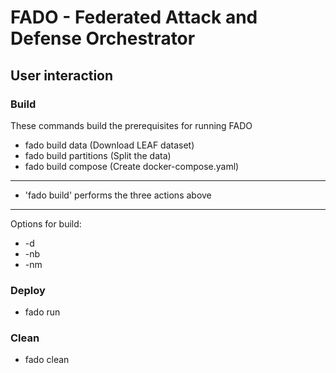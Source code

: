 # FADO - Federated Attack and Defense Orchestrator

## User interaction


### Build

These commands build the prerequisites for running FADO

- fado build data (Download LEAF dataset)
- fado build partitions (Split the data)
- fado build compose (Create docker-compose.yaml)
---
- 'fado build' performs the three actions above
---

Options for build:

- -d <dataset>
- -nb <number of benign clients>
- -nm <number of malign clients>

### Deploy

- fado run

### Clean

- fado clean